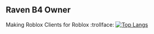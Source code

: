 ## Raven B4 Owner
Making Roblox Clients for Roblox :trollface:
[![Top Langs](https://github-readme-stats.vercel.app/api/top-langs/?username=goinglikeatrainlol&theme=jolly)](https://github.com/goinglikeatrainlol/github-readme-stats)
<!---
goinglikeatrainlol/goinglikeatrainlol is a ✨ special ✨ repository because its `README.md` (this file) appears on your GitHub profile.
You can click the Preview link to take a look at your changes.
--->
